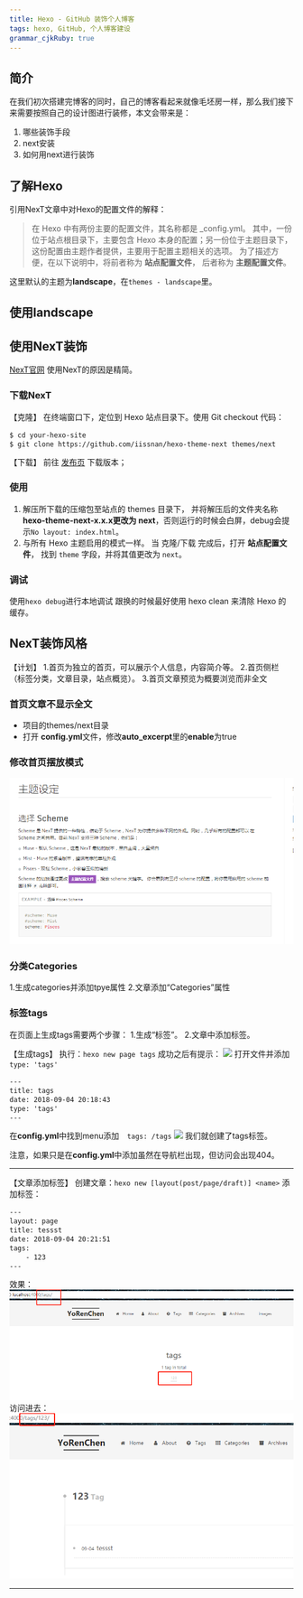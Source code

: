 ```yaml
---
title: Hexo - GitHub 装饰个人博客
tags: hexo, GitHub, 个人博客建设
grammar_cjkRuby: true
---
```


## 简介
在我们初次搭建完博客的同时，自己的博客看起来就像毛坯房一样，那么我们接下来需要按照自己的设计图进行装修，本文会带来是：
1. 哪些装饰手段
2. next安装
3. 如何用next进行装饰

## 了解Hexo
引用NexT文章中对Hexo的配置文件的解释：
> 在 Hexo 中有两份主要的配置文件，其名称都是 _config.yml。 其中，一份位于站点根目录下，主要包含 Hexo 本身的配置；另一份位于主题目录下，这份配置由主题作者提供，主要用于配置主题相关的选项。
为了描述方便，在以下说明中，将前者称为 **站点配置文件**， 后者称为 **主题配置文件**。

这里默认的主题为**landscape**，在`themes - landscape`里。
## 使用landscape

## 使用NexT装饰
[NexT官网][1]
使用NexT的原因是精简。
### 下载NexT
【克隆】
在终端窗口下，定位到 Hexo 站点目录下。使用 Git checkout 代码：
``` stylus
$ cd your-hexo-site
$ git clone https://github.com/iissnan/hexo-theme-next themes/next
```
【下载】
前往 [发布页][2] 下载版本；

### 使用
1. 解压所下载的压缩包至站点的 themes 目录下， 并将解压后的文件夹名称**hexo-theme-next-x.x.x更改为 next**，否则运行的时候会白屏，debug会提示`No layout: index.html`。
2. 与所有 Hexo 主题启用的模式一样。 当 克隆/下载 完成后，打开 **站点配置文件**， 找到 `theme` 字段，并将其值更改为 `next`。

### 调试
使用`hexo debug`进行本地调试
跟换的时候最好使用 hexo clean 来清除 Hexo 的缓存。

## NexT装饰风格
【计划】
1.首页为独立的首页，可以展示个人信息，内容简介等。
2.首页侧栏（标签分类，文章目录，站点概览）。
3.首页文章预览为概要浏览而非全文

### 首页文章不显示全文
- 项目的themes/next目录
- 打开 **config.yml**文件，修改**auto_excerpt**里的**enable**为true

### 修改首页摆放模式
![enter description here][3]

### 分类Categories
1.生成categories并添加tpye属性
2.文章添加“Categories”属性

### 标签tags
在页面上生成tags需要两个步骤：
1.生成“标签”。
2.文章中添加标签。

【生成tags】
执行：`hexo new page tags`
成功之后有提示：
![][4]
打开文件并添加`type: 'tags'`

``` stylus
---
title: tags
date: 2018-09-04 20:18:43
type: 'tags'
---
```
在**config.yml**中找到menu添加`  tags: /tags` 
![][5]
我们就创建了tags标签。

注意，如果只是在**config.yml**中添加虽然在导航栏出现，但访问会出现404。

----------
【文章添加标签】
创建文章：`hexo new [layout(post/page/draft)] <name>` 
添加标签：

``` stylus
---
layout: page
title: tessst
date: 2018-09-04 20:21:51
tags:
    - 123
---
```
效果：
![enter description here][6]
访问进去：
![enter description here][7]

---------



  [1]: https://theme-next.iissnan.com/getting-started.html
  [2]: https://github.com/iissnan/hexo-theme-next/releases
  [3]: ./images/1535389772099.jpg
  [4]: ./images/1536068847445.jpg
  [5]: ./images/1536069060347.jpg
  [6]: ./images/1536070688519.jpg
  [7]: ./images/1536070719368.jpg